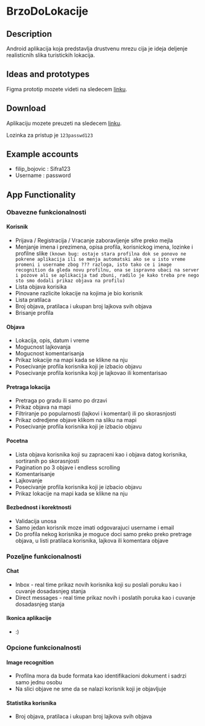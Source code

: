 # BrzoDoLokacije

## Description

Android aplikacija koja predstavlja drustvenu mrezu cija je ideja deljenje realisticnih slika turistickih lokacija.

## Ideas and prototypes

Figma prototip mozete videti na sledecem [linku](https://www.figma.com/file/X1pf7FB1KpEHQrVT2ziyJA/Untitled?node-id=0%3A1).

## Download

Aplikaciju mozete preuzeti na sledecem [linku](http://softeng.pmf.kg.ac.rs:10051/).

Lozinka za pristup je `123passwd123`

## Example accounts

- filip_bojovic : Sifra123
- Username : password

## App Functionality

### Obavezne funkcionalnosti

#### Korisnik

- Prijava / Registracija / Vracanje zaboravljenje sifre preko mejla
- Menjanje imena i prezimena, opisa profila, korisnickog imena, lozinke i profilne slike `(known bug: ostaje stara profilna dok se ponovo ne pokrene aplikacija ili se menja automatski ako se u isto vreme promeni i username zbog ??? razloga, isto tako ce i image recognition da gleda novu profilnu, ona se ispravno ubaci na server i pozove ali se aplikacija tad zbuni, radilo je kako treba pre nego sto smo dodali prikaz objava na profilu)`
- Lista objava korisika
- Pinovane razlicite lokacije na kojima je bio korisnik
- Lista pratilaca
- Broj objava, pratilaca i ukupan broj lajkova svih objava
- Brisanje profila

#### Objava

- Lokacija, opis, datum i vreme
- Mogucnost lajkovanja
- Mogucnost komentarisanja
- Prikaz lokacije na mapi kada se klikne na nju
- Posecivanje profila korisnika koji je izbacio objavu
- Posecivanje profila korisnika koji je lajkovao ili komentarisao

#### Pretraga lokacija

- Pretraga po gradu ili samo po drzavi
- Prikaz objava na mapi
- Filtriranje po popularnosti (lajkovi i komentari) ili po skorasnjosti
- Prikaz odredjene objave klikom na sliku na mapi
- Posecivanje profila korisnika koji je izbacio objavu

#### Pocetna

- Lista objava korisnika koji su zapraceni kao i objava datog korisnika, sortiranih po skorasnjosti
- Pagination po 3 objave i endless scrolling
- Komentarisanje
- Lajkovanje
- Posecivanje profila korisnika koji je izbacio objavu
- Prikaz lokacije na mapi kada se klikne na nju

#### Bezbednost i korektnosti

- Validacija unosa
- Samo jedan korisnik moze imati odgovarajuci username i email
- Do profila nekog korisnika je moguce doci samo preko preko pretrage objava, u listi pratilaca korisnika, lajkova ili komentara objave

### Pozeljne funkcionalnosti

#### Chat

- Inbox - real time prikaz novih korisnika koji su poslali poruku kao i cuvanje dosadasnjeg stanja
- Direct messages - real time prikaz novih i poslatih poruka kao i cuvanje dosadasnjeg stanja

#### Ikonica aplikacije

- :)

### Opcione funkcionalnosti

#### Image recognition

- Profilna mora da bude formata kao identifikacioni dokument i sadrzi samo jednu osobu
- Na slici objave ne sme da se nalazi korisnik koji je objavljuje

#### Statistika korisnika

- Broj objava, pratilaca i ukupan broj lajkova svih objava
